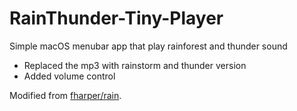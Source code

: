 # RainThunder-Tiny-Player
Simple macOS menubar app that play rainforest and thunder sound

* Replaced the mp3 with rainstorm and thunder version
* Added volume control

Modified from [fharper/rain](https://github.com/fharper/rain).
